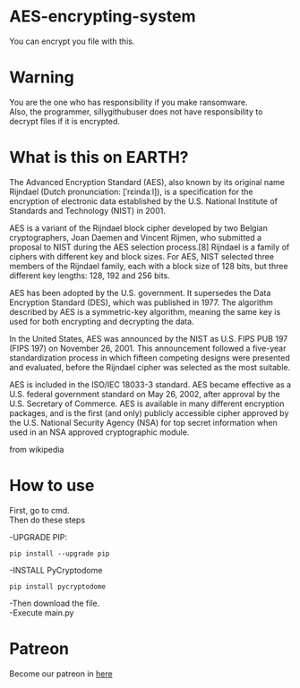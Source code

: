 # AES-encrypting-system
You can encrypt you file with this.   
# Warning
You are the one who has responsibility if you make ransomware.   
Also, the programmer, sillygithubuser does not have responsibility to decrypt files if it is encrypted.
# What is this on EARTH?
The Advanced Encryption Standard (AES), also known by its original name Rijndael (Dutch pronunciation: [ˈrɛindaːl]), is a specification for the encryption of electronic data established by the U.S. National Institute of Standards and Technology (NIST) in 2001.

AES is a variant of the Rijndael block cipher developed by two Belgian cryptographers, Joan Daemen and Vincent Rijmen, who submitted a proposal to NIST during the AES selection process.[8] Rijndael is a family of ciphers with different key and block sizes. For AES, NIST selected three members of the Rijndael family, each with a block size of 128 bits, but three different key lengths: 128, 192 and 256 bits.

AES has been adopted by the U.S. government. It supersedes the Data Encryption Standard (DES), which was published in 1977. The algorithm described by AES is a symmetric-key algorithm, meaning the same key is used for both encrypting and decrypting the data.

In the United States, AES was announced by the NIST as U.S. FIPS PUB 197 (FIPS 197) on November 26, 2001. This announcement followed a five-year standardization process in which fifteen competing designs were presented and evaluated, before the Rijndael cipher was selected as the most suitable.

AES is included in the ISO/IEC 18033-3 standard. AES became effective as a U.S. federal government standard on May 26, 2002, after approval by the U.S. Secretary of Commerce. AES is available in many different encryption packages, and is the first (and only) publicly accessible cipher approved by the U.S. National Security Agency (NSA) for top secret information when used in an NSA approved cryptographic module.

from wikipedia   
# How to use
First, go to cmd.   
Then do these steps 
   
-UPGRADE PIP:
```dos
pip install --upgrade pip
```
-INSTALL PyCryptodome
```dos
pip install pycryptodome
```
-Then download the file.   
-Execute main.py

# Patreon   
Become our patreon in [here](https://www.patreon.com/chatgptchatservice)
